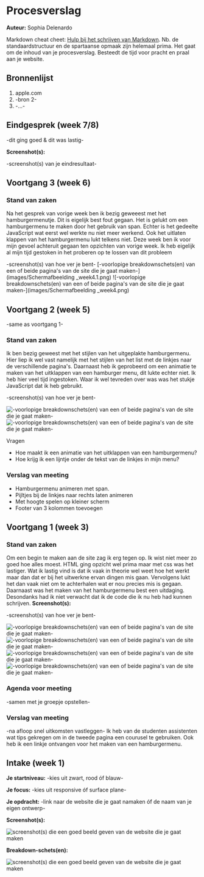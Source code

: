 # Procesverslag
**Auteur:** Sophia Delenardo

Markdown cheat cheet: [Hulp bij het schrijven van Markdown](https://github.com/adam-p/markdown-here/wiki/Markdown-Cheatsheet). Nb. de standaardstructuur en de spartaanse opmaak zijn helemaal prima. Het gaat om de inhoud van je procesverslag. Besteedt de tijd voor pracht en praal aan je website.



## Bronnenlijst
1. apple.com
2. -bron 2-
3. -...-



## Eindgesprek (week 7/8)

-dit ging goed & dit was lastig-

**Screenshot(s):**

-screenshot(s) van je eindresultaat-



## Voortgang 3 (week 6)

### Stand van zaken
Na het gesprek van vorige week ben ik bezig geweeest met
het hamburgermenutje. Dit is eigelijk best fout gegaan.
Het is gelukt om een hamburgermenu te maken door het gebruik van span. Echter is het gedeelte JavaScript wat eerst wel werkte nu
niet meer werkend. Ook het uitlaten klappen van het hamburgermenu lukt telkens niet. Deze week ben ik voor mijn gevoel achteruit gegaan ten opzichten van vorige week.
Ik heb eigelijk al mijn tijd gestoken in het proberen op te lossen van dit probleem

-screenshot(s) van hoe ver je bent-
[-voorlopige breakdownschets(en) van een of beide pagina's van de site die je gaat maken-](images/Schermafbeelding _week4.1.png)
![-voorlopige breakdownschets(en) van een of beide pagina's van de site die je gaat maken-](images/Schermafbeelding _week4.png)


## Voortgang 2 (week 5)

-same as voortgang 1-

### Stand van zaken

Ik ben bezig geweest met het stijlen van het uitgeplakte hamburgermenu. Hier liep ik wel vast namelijk met het stijlen van het list met de linkjes naar de verschillende pagina's.
Daarnaast heb ik geprobeerd om een animatie te maken van het uitklappen van een hamburger menu, dit
lukte echter niet. Ik heb hier veel tijd ingestoken.
Waar ik wel tevreden over was was het stukje JavaScript dat ik heb gebruikt.


-screenshot(s) van hoe ver je bent-

![-voorlopige breakdownschets(en) van een of beide pagina's van de site die je gaat maken-](images/Schermafbeelding_uitgeklapt.png)
![-voorlopige breakdownschets(en) van een of beide pagina's van de site die je gaat maken-](images/schermafbeelding1.jpg)

Vragen

- Hoe maakt ik een animatie van het uitklappen van een hamburgermenu?
- Hoe krijg ik een lijntje onder de tekst van de linkjes in mijn menu?

### Verslag van meeting
- Hamburgermenu animeren met span.
- Pijltjes bij de linkjes naar rechts laten animeren
- Met hoogte spelen op kleiner scherm
- Footer van 3 kolommen toevoegen

## Voortgang 1 (week 3)

### Stand van zaken

Om een begin te maken aan de site zag ik erg tegen op.
Ik wist niet meer zo goed hoe alles moest. HTML ging opzicht wel prima maar met css was het lastiger. Wat ik lastig vind is dat ik vaak in theorie wel weet hoe het werkt maar dan dat er bij het uitwerkne ervan dingen mis gaan. Vervolgens lukt het dan vaak niet om te achterhalen wat er nou precies mis is gegaan. Daarnaast was het maken van het hamburgermenu best een uitdaging.
Desondanks had ik niet verwacht dat ik de code die ik nu heb had kunnen schrijven.
**Screenshot(s):**

-screenshot(s) van hoe ver je bent-

![-voorlopige breakdownschets(en) van een of beide pagina's van de site die je gaat maken-](images/schermafbeelding1.jpg)
![-voorlopige breakdownschets(en) van een of beide pagina's van de site die je gaat maken-](images/schermafbeelding2.png)
![-voorlopige breakdownschets(en) van een of beide pagina's van de site die je gaat maken-](images/schermafbeelding3.png)
![-voorlopige breakdownschets(en) van een of beide pagina's van de site die je gaat maken-](images/schermafbeelding4.png)
### Agenda voor meeting

-samen met je groepje opstellen-

### Verslag van meeting

-na afloop snel uitkomsten vastleggen-
Ik heb van de studenten assistenten wat tips gekregen om in de tweede pagina een courusel te gebruiken.
Ook heb ik een linkje ontvangen voor het maken van een hamburgermenu.



## Intake (week 1)

**Je startniveau:** -kies uit zwart, rood óf blauw-

**Je focus:** -kies uit responsive óf surface plane-

**Je opdracht:** -link naar de website die je gaat namaken óf de naam van je eigen ontwerp-

**Screenshot(s):**

![screenshot(s) die een goed beeld geven van de website die je gaat maken](images/Breakdown_schets_pagina_1.svg)

**Breakdown-schets(en):**

![screenshot(s) die een goed beeld geven van de website die je gaat maken](images/Breakdown_schets_pagina_1.svg)
